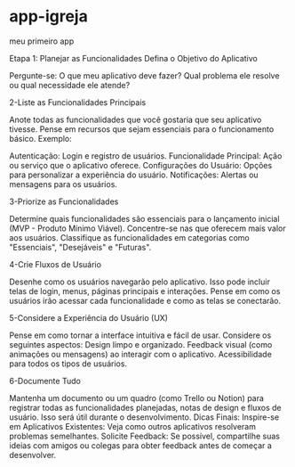 # app-igreja
meu primeiro app

Etapa 1: 
Planejar as Funcionalidades
Defina o Objetivo do Aplicativo

Pergunte-se: O que meu aplicativo deve fazer? Qual problema ele resolve ou qual necessidade ele atende?

2-Liste as Funcionalidades Principais

Anote todas as funcionalidades que você gostaria que seu aplicativo tivesse. Pense em recursos que sejam essenciais para o funcionamento básico.
Exemplo:

Autenticação: Login e registro de usuários.
Funcionalidade Principal: Ação ou serviço que o aplicativo oferece.
Configurações do Usuário: Opções para personalizar a experiência do usuário.
Notificações: Alertas ou mensagens para os usuários.

3-Priorize as Funcionalidades

Determine quais funcionalidades são essenciais para o lançamento inicial (MVP - Produto Mínimo Viável). Concentre-se nas que oferecem mais valor aos usuários.
Classifique as funcionalidades em categorias como "Essenciais", "Desejáveis" e "Futuras".

4-Crie Fluxos de Usuário

Desenhe como os usuários navegarão pelo aplicativo. Isso pode incluir telas de login, menus, páginas principais e interações.
Pense em como os usuários irão acessar cada funcionalidade e como as telas se conectarão.

5-Considere a Experiência do Usuário (UX)

Pense em como tornar a interface intuitiva e fácil de usar. Considere os seguintes aspectos:
Design limpo e organizado.
Feedback visual (como animações ou mensagens) ao interagir com o aplicativo.
Acessibilidade para todos os tipos de usuários.

6-Documente Tudo

Mantenha um documento ou um quadro (como Trello ou Notion) para registrar todas as funcionalidades planejadas, notas de design e fluxos de usuário. Isso será útil durante o desenvolvimento.
Dicas Finais:
Inspire-se em Aplicativos Existentes: Veja como outros aplicativos resolveram problemas semelhantes.
Solicite Feedback: Se possível, compartilhe suas ideias com amigos ou colegas para obter feedback antes de começar a desenvolver.
